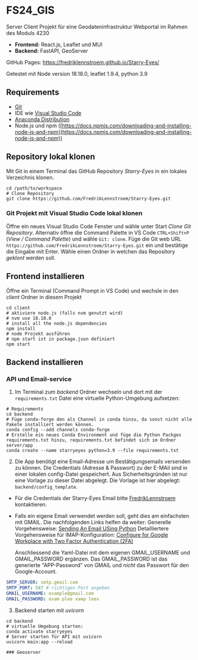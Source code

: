 # FS24_GIS
Server Client Projekt für eine Geodateninfrastruktur Webportal im Rahmen des Moduls 4230

- **Frontend:** React.js, Leaflet und MUI
- **Backend:** FastAPI, GeoServer

GitHub Pages: https://fredriklennstroem.github.io/Starry-Eyes/

Getestet mit Node version 18.18.0, leaflet 1.9.4, python 3.9

## Requirements

- [Git](https://git-scm.com/)
- IDE wie [Visual Studio Code](https://code.visualstudio.com/) 
- [Anaconda Distribution](https://www.anaconda.com/products/distribution)
- Node.js und npm ([https://docs.npmjs.com/downloading-and-installing-node-js-and-npm](https://docs.npmjs.com/downloading-and-installing-node-js-and-npm)) 

## Repository lokal klonen
Mit Git in einem Terminal das GitHub Repository *Starry-Eyes* in ein lokales Verzeichnis klonen.

``` shell
cd /path/to/workspace
# Clone Repository 
git clone https://github.com/FredrikLennstroem/Starry-Eyes.git
```

### Git Projekt mit Visual Studio Code lokal klonen
Öffne ein neues Visual Studio Code Fenster und wähle unter Start *Clone Git Repository*. Alternativ öffne die Command Palette in VS Code `CTRL+Shift+P` (*View / Command Palette*) und wähle `Git: clone`. 
Füge die Git web URL `https://github.com/FredrikLennstroem/Starry-Eyes.git` ein und bestätige die Eingabe mit Enter. Wähle einen Ordner in welchen das Repository *geklont* werden soll.

## Frontend installieren
Öffne ein Terminal (Command Prompt in VS Code) und wechsle in den *client* Ordner in diesem Projekt

``` shell
cd client
# aktiviere node.js (falls nvm genutzt wird) 
# nvm use 18.18.0
# install all the node.js dependencies
npm install
# node Projekt ausführen
# npm start ist in package.json definiert
npm start
```

## Backend installieren
### API und Email-service
1. Im Terminal zum *backend* Ordner wechseln und dort mit der `requirements.txt` Datei eine virtuelle Python-Umgebung aufsetzen:

```shell
# Requirements
cd backend
# Füge conda-forge den als Channel in conda hinzu, da sonst nicht alle Pakete installiert werden können.
conda config --add channels conda-forge
# Erstelle ein neues Conda Environment und füge die Python Packges requirements.txt hinzu, requirements.txt befindet sich im Ordner server/app
conda create --name starryeyes python=3.9 --file requirements.txt
```
2. Die App benötigt eine Email-Adresse um Bestätigungsemails versenden zu können.
Die Credentials (Adresse & Passwort) zu der E-MAil sind in einer lokalen config-Datei gespeichert. Aus Sicherheitsgründen ist nur eine Vorlage zu dieser Datei abgelegt. Die  Vorlage ist hier abgelegt: `backend/config_template`. 

- Für die Credentials der Starry-Eyes Email bitte [FredrikLennstroem](https://github.com/FredrikLennstroem) kontaktieren.

- Falls ein eigene Email verwendet werden soll, geht dies am einfachsten mit GMAIL. Die nachfolgenden Links helfen da weiter:
    Generelle Vorgehensweise: [Sending An Email USing Python](https://bc-robotics.com/tutorials/sending-email-using-python-raspberry-pi/)
    Detailliertere Vorgehensweise für IMAP-Konfiguration: [Configure for Google Workplace with Two Factor Authentication (2FA)](https://help.warmupinbox.com/en/articles/4934806-configure-for-google-workplace-with-two-factor-authentication-2fa)

    Anschliessend die Yaml-Datei mit dem eigenen GMAIL_USERNAME und GMAIL_PASSWORD ergänzen. Das GMAIL_PASSWORD ist das generierte "APP-Password" von GMAIL und *nicht* das Passwort für den Google-Account.

```yaml
SMTP_SERVER: smtp.gmail.com
SMTP_PORT: 587 # richtigen Port angeben
GMAIL_USERNAME: example@gmail.com
GMAIL_PASSWORD: exam plee xamp leex
```

3. Backend starten mit *uvicorn*

```shell
cd backend
# virtuelle Umgebung starten:
conda activate starryeyes
# Server starten für API mit uvicorn
uvicorn main:app --reload

### Geoserver